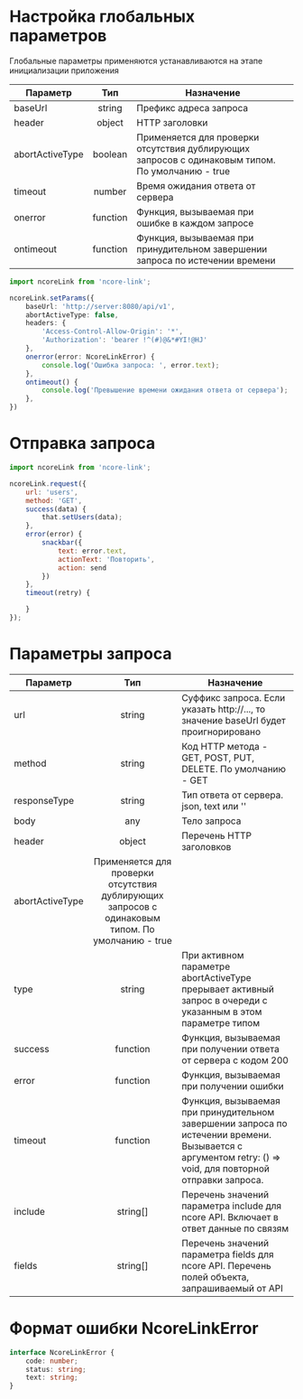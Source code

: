 # Настройка глобальных параметров

Глобальные параметры применяются устанавливаются на этапе инициализации приложения

|Параметр|Тип|Назначение|
|--------|:-:|----------|
|baseUrl|string|Префикс адреса запроса|
|header|object|HTTP заголовки|
|abortActiveType|boolean|Применяется для проверки отсутствия дублирующих запросов с одинаковым типом. По умолчанию - true|
|timeout|number|Время ожидания ответа от сервера|
|onerror|function|Функция, вызываемая при ошибке в каждом запросе|
|ontimeout|function|Функция, вызываемая при принудительном завершении запроса по истечении времени|

``` typescript
import ncoreLink from 'ncore-link';

ncoreLink.setParams({
    baseUrl: 'http://server:8080/api/v1',
    abortActiveType: false,
    headers: {
        'Access-Control-Allow-Origin': '*',
        'Authorization': 'bearer !^(#)@&*#YI!@HJ'
    },
    onerror(error: NcoreLinkError) {
        console.log('Ошибка запроса: ', error.text);
    },
    ontimeout() {
        console.log('Превышение времени ожидания ответа от сервера');
    },
})
```

# Отправка запроса

``` javascript
import ncoreLink from 'ncore-link';

ncoreLink.request({
    url: 'users',
    method: 'GET',
    success(data) {
        that.setUsers(data);
    },
    error(error) {
        snackbar({
            text: error.text,
            actionText: 'Повторить',
            action: send
        })
    },
    timeout(retry) {

    }
});
```

# Параметры запроса

|Параметр|Тип|Назначение|
|--------|:-:|----------|
|url|string|Суффикс запроса. Если указать http://..., то значение baseUrl будет проигнорировано|
|method|string|Код HTTP метода - GET, POST, PUT, DELETE. По умолчанию - GET|
|responseType|string|Тип ответа от сервера. json, text или ''|
|body|any|Тело запроса|
|header|object|Перечень HTTP заголовков|
|abortActiveType|Применяется для проверки отсутствия дублирующих запросов с одинаковым типом. По умолчанию - true|
|type|string|При активном параметре abortActiveType прерывает активный запрос в очереди с указанным в этом параметре типом|
|success|function|Функция, вызываемая при получении ответа от сервера с кодом 200|
|error|function|Функция, вызываемая при получении ошибки|
|timeout|function|Функция, вызываемая при принудительном завершении запроса по истечении времени. Вызывается с аргументом retry: () => void, для повторной отправки запроса.|
|include|string[]|Перечень значений параметра include для ncore API. Включает в ответ данные по связям|
|fields|string[]|Перечень значений параметра fields для ncore API. Перечень полей объекта, запрашиваемый от API|

# Формат ошибки NcoreLinkError

``` typescript
interface NcoreLinkError {
    code: number;
    status: string;
    text: string;  
}
```